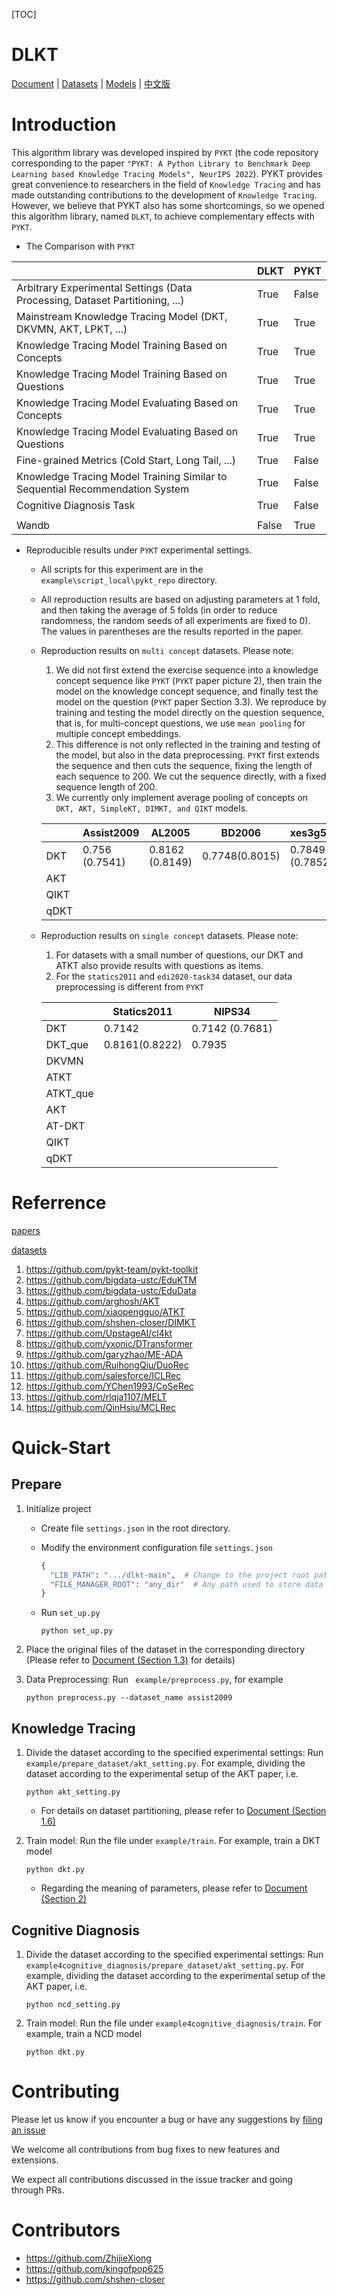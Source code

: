 [TOC]

# DLKT

[Document] | [Datasets] | [Models] | [中文版]

[Document]: md_doc/DOC.md
[Datasets]: md_doc/KT_DATASETS.md
[Models]: md_doc/MODELS.md
[中文版]: md_doc/README_CN.md

# Introduction

This algorithm library was developed inspired by `PYKT` (the code repository corresponding to the paper `"PYKT: A Python Library to Benchmark Deep Learning based Knowledge Tracing Models", NeurIPS 2022`). PYKT provides great convenience to researchers in the field of `Knowledge Tracing` and has made outstanding contributions to the development of `Knowledge Tracing`. However, we believe that PYKT also has some shortcomings, so we opened this algorithm library, named `DLKT`, to achieve complementary effects with `PYKT`.

- The Comparison with `PYKT`

|                                                              | DLKT  | PYKT  |
| ------------------------------------------------------------ | ----- | ----- |
| Arbitrary Experimental Settings (Data Processing, Dataset  Partitioning, ...) | True  | False |
| Mainstream Knowledge Tracing Model (DKT, DKVMN, AKT, LPKT, ...) | True  | True  |
| Knowledge Tracing Model  Training Based on Concepts          | True  | True  |
| Knowledge Tracing Model Training Based on Questions          | True  | True  |
| Knowledge Tracing Model  Evaluating Based on Concepts        | True  | True  |
| Knowledge Tracing Model  Evaluating Based on Questions       | True  | True  |
| Fine-grained Metrics (Cold Start, Long Tail, ...)            | True  | False |
| Knowledge Tracing Model Training Similar to Sequential Recommendation System | True  | False |
| Cognitive Diagnosis Task                                     | True  | False |
|                                                              |       |       |
| Wandb                                                        | False | True  |

- Reproducible results under `PYKT` experimental settings.

  - All scripts for this experiment are in the `example\script_local\pykt_repo` directory.

  - All reproduction results are based on adjusting parameters at 1 fold, and then taking the average of 5 folds (in order to reduce randomness, the random seeds of all experiments are fixed to 0). The values in parentheses are the results reported in the paper.

  - Reproduction results on `multi concept` datasets. Please note: 

    1. We did not first extend the exercise sequence into a knowledge concept sequence like `PYKT` (`PYKT` paper picture 2), then train the model on the knowledge concept sequence, and finally test the model on the question (`PYKT` paper Section 3.3). We reproduce by training and testing the model directly on the question sequence, that is, for multi-concept questions, we use `mean pooling` for multiple concept embeddings.
    2. This difference is not only reflected in the training and testing of the model, but also in the data preprocessing. `PYKT` first extends the sequence and then cuts the sequence, fixing the length of each sequence to 200. We cut the sequence directly, with a fixed sequence length of 200.
    3. We currently only implement average pooling of concepts on `DKT, AKT, SimpleKT, DIMKT, and QIKT` models.
  
    |      | Assist2009     | AL2005          | BD2006         | xes3g5m         |
    | ---- | -------------- | --------------- | -------------- | --------------- |
    | DKT  | 0.756 (0.7541) | 0.8162 (0.8149) | 0.7748(0.8015) | 0.7849 (0.7852) |
    | AKT  |                |                 |                |                 |
    | QIKT |                |                 |                |                 |
    | qDKT |                |                 |                |                 |
  
  - Reproduction results on `single concept` datasets. Please note: 
  
    1. For datasets with a small number of questions, our DKT and ATKT also provide results with questions as items.
    2. For the `statics2011` and `edi2020-task34` dataset, our data preprocessing is different from `PYKT`
  
    |          | Statics2011    | NIPS34          |
    | -------- | -------------- | --------------- |
    | DKT      | 0.7142         | 0.7142 (0.7681) |
    | DKT_que  | 0.8161(0.8222) | 0.7935          |
    | DKVMN    |                |                 |
    | ATKT     |                |                 |
    | ATKT_que |                |                 |
    | AKT      |                |                 |
    | AT-DKT   |                |                 |
    | QIKT     |                |                 |
    | qDKT     |                |                 |
  

# Referrence

[papers](md_doc/MODELS.md)

[datasets](md_doc/KT_DATASETS.md)

1. https://github.com/pykt-team/pykt-toolkit
2. https://github.com/bigdata-ustc/EduKTM
3. https://github.com/bigdata-ustc/EduData
4. https://github.com/arghosh/AKT
5. https://github.com/xiaopengguo/ATKT
6. https://github.com/shshen-closer/DIMKT
7. https://github.com/UpstageAI/cl4kt
8. https://github.com/yxonic/DTransformer
9. https://github.com/garyzhao/ME-ADA
10. https://github.com/RuihongQiu/DuoRec
11. https://github.com/salesforce/ICLRec
12. https://github.com/YChen1993/CoSeRec
13. https://github.com/rlqja1107/MELT
14. https://github.com/QinHsiu/MCLRec

# Quick-Start

## Prepare

1. Initialize project

   - Create file `settings.json` in the root directory.

   - Modify the environment configuration file `settings.json`

     ```python
     {
       "LIB_PATH": ".../dlkt-main",  # Change to the project root path
       "FILE_MANAGER_ROOT": "any_dir"  # Any path used to store data and models
     }
     ```

   - Run `set_up.py`

     ```shell
     python set_up.py
     ```

2. Place the original files of the dataset in the corresponding directory (Please refer to [Document (Section 1.3)](md_doc/DOC.md) for details)

3. Data Preprocessing: Run ` example/preprocess.py`, for example

   ```shell
   python preprocess.py --dataset_name assist2009
   ```

## Knowledge Tracing

1. Divide the dataset according to the specified experimental settings: Run `example/prepare_dataset/akt_setting.py`. For example, dividing the dataset according to the experimental setup of the AKT paper, i.e. 

   ```shell
   python akt_setting.py
   ```

   - For details on dataset partitioning, please refer to [Document (Section 1.6)](md_doc/DOC.md)

2. Train model: Run the file under `example/train`. For example, train a DKT model

   ```shell
   python dkt.py
   ```

   - Regarding the meaning of parameters, please refer to [Document (Section 2)](Doc.md)

## Cognitive Diagnosis

1. Divide the dataset according to the specified experimental settings: Run `example4cognitive_diagnosis/prepare_dataset/akt_setting.py`. For example, dividing the dataset according to the experimental setup of the AKT paper, i.e. 

   ```shell
   python ncd_setting.py
   ```

2. Train model: Run the file under `example4cognitive_diagnosis/train`. For example, train a NCD model

   ```shell
   python dkt.py
   ```


# Contributing

Please let us know if you encounter a bug or have any suggestions by [filing an issue](https://github.com/ZhijieXiong/dlkt/issuesWe) 

We welcome all contributions from bug fixes to new features and extensions.

We expect all contributions discussed in the issue tracker and going through PRs.

# Contributors

- https://github.com/ZhijieXiong
- https://github.com/kingofpop625
- https://github.com/shshen-closer
